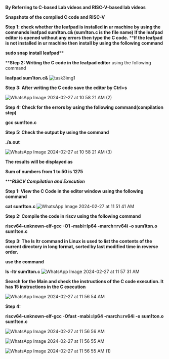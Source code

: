 **By Referring to C-based Lab videos and RISC-V-based lab videos**

**Snapshots of the compiled C code and RISC-V**

**Step 1: check whether the leafpad is installed in ur machine by using the commands
leafpad sum1ton.c& (sum1ton.c is the file name)
If the leafpad editor is opened without any errors then type the C code.**
****If the leafpad is not installed in ur machine then install by using the following command**

**sudo snap install leafpad****


****Step 2: Writing the C code in the leafpad editor** using the following command

**leafpad sum1ton.c&**
![task3img1](https://github.com/Rohansom2003/Rohan/assets/160768851/21d422eb-468b-485a-b3aa-86e6cabb7300)



**Step 3: After writing the C code save the editor by Ctrl+s**

![WhatsApp Image 2024-02-27 at 10 58 21 AM (2)](https://github.com/ajeethdani/ajeetkumarkdani/assets/114277218/a9003904-6d39-479c-a587-dfe039a9d9b5)


**Step 4: Check for the errors by using the following command(compilation step)**

**gcc sum1ton.c**

**Step 5: Check the output by using the command**

**./a.out**

![WhatsApp Image 2024-02-27 at 10 58 21 AM (3)](https://github.com/ajeethdani/ajeetkumarkdani/assets/114277218/a22279f0-6b21-436f-8793-0d69fdaf8e54)

**The results will be displayed as** 

**Sum of numbers from 1 to 50 is 1275**


********************************************************RISCV Compilation and Execution*****************************************************

**Step 1: View the C Code in the editor window using the following command**

**cat sum1ton.c**
![WhatsApp Image 2024-02-27 at 11 51 41 AM](https://github.com/ajeethdani/ajeetkumarkdani/assets/114277218/8cfda518-af70-4453-8c98-78517e8dd6d9)


**Step 2: Compile the code in riscv using the following command**

**riscv64-unknown-elf-gcc -O1 -mabi=lp64 -march=rv64i -o sum1ton.o sum1ton.c**

**Step 3: The ls ltr command in Linux is used to list the contents of the current directory in long format, sorted by last modified time in reverse order.**

**use the command**

**ls -ltr sum1ton.c**
![WhatsApp Image 2024-02-27 at 11 57 31 AM](https://github.com/ajeethdani/ajeetkumarkdani/assets/114277218/94dcbb78-13c0-4509-97cf-a4290e0f8346)


**Search for the Main and check the instructions of the C code execution. It has 15 instructions in the C execution**

![WhatsApp Image 2024-02-27 at 11 56 54 AM](https://github.com/ajeethdani/ajeetkumarkdani/assets/114277218/bc85cf82-6f55-444c-9883-9ffe98e62269)



**Step 4:**

**riscv64-unknown-elf-gcc -Ofast -mabi=lp64 -march=rv64i -o sum1ton.o sum1ton.c**

![WhatsApp Image 2024-02-27 at 11 56 56 AM](https://github.com/ajeethdani/ajeetkumarkdani/assets/114277218/8f4a8e7f-7a17-47fd-ae80-d8cfcef6f633)


![WhatsApp Image 2024-02-27 at 11 56 55 AM](https://github.com/ajeethdani/ajeetkumarkdani/assets/114277218/ad3d5a03-49fb-4419-bf21-374e9a35cd42)


![WhatsApp Image 2024-02-27 at 11 56 55 AM (1)](https://github.com/ajeethdani/ajeetkumarkdani/assets/114277218/10a99f1d-b5d8-498e-88bd-66ef06cbfb49)




